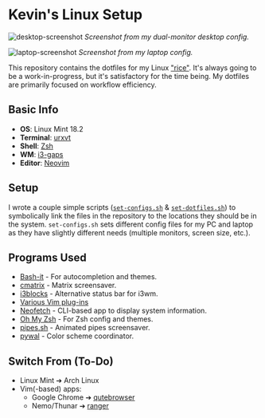 # Kevin's Linux Setup

![desktop-screenshot](https://i.imgur.com/mbu9aYf.png)
*Screenshot from my dual-monitor desktop config.*

![laptop-screenshot](https://i.imgur.com/hrSnXmV.png)
*Screenshot from my laptop config.*

This repository contains the dotfiles for my Linux
["rice"](https://www.reddit.com/r/unixporn/comments/3iy3wd/stupid_question_what_is_ricing/cukxwog/).
It's always going to be a work-in-progress, but it's satisfactory for the time
being. My dotfiles are primarily focused on workflow efficiency.

## Basic Info
* **OS**: Linux Mint 18.2
* **Terminal**: [urxvt](https://www.wikiwand.com/en/Rxvt) 
* **Shell**: [Zsh](http://zsh.sourceforge.net/)
* **WM**: [i3-gaps](https://github.com/Airblader/i3)
* **Editor**: [Neovim](https://github.com/neovim/neovim)

## Setup
I wrote a couple simple scripts
([`set-configs.sh`](https://github.com/Kevin-Mok/linux-config/blob/master/configs/set-configs.sh) &
[`set-dotfiles.sh`](https://github.com/Kevin-Mok/linux-config/blob/master/dotfiles/set-dotfiles.sh))
to symbolically link the files in the repository to the locations they should be
in the system. `set-configs.sh` sets different config files for my PC and laptop
as they have slightly different needs (multiple monitors, screen size, etc.).

## Programs Used
* [Bash-it](https://github.com/Bash-it/bash-it/) - For autocompletion and themes.
* [cmatrix](https://github.com/abishekvashok/cmatrix) - Matrix screensaver.
* [i3blocks](https://github.com/vivien/i3blocks) - Alternative status bar for
  i3wm.
* [Various Vim plug-ins](https://github.com/Kevin-Mok/linux-config/blob/4dce53aafcd7cdafe888a92ec0dd6466cc07ca9f/dotfiles/vimrc#L36)
* [Neofetch](https://github.com/dylanaraps/neofetch) - CLI-based app to display
  system information.
* [Oh My Zsh](https://github.com/robbyrussell/oh-my-zsh) - For Zsh config and
  themes.
* [pipes.sh](https://github.com/pipeseroni/pipes.sh) - Animated pipes
  screensaver.
* [pywal](https://github.com/dylanaraps/pywal) - Color scheme coordinator.

## Switch From (To-Do)
* Linux Mint ➔ Arch Linux
* Vim(-based) apps:
  * Google Chrome ➔ [qutebrowser](https://github.com/qutebrowser/qutebrowser)
  * Nemo/Thunar ➔ [ranger](https://ranger.github.io/)
